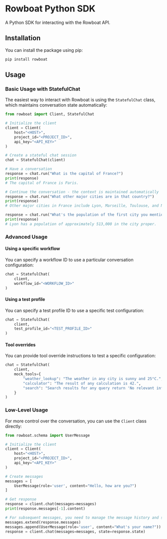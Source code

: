 # Rowboat Python SDK

A Python SDK for interacting with the Rowboat API.

## Installation

You can install the package using pip:

```bash
pip install rowboat
```

## Usage

### Basic Usage with StatefulChat

The easiest way to interact with Rowboat is using the `StatefulChat` class, which maintains conversation state automatically:

```python
from rowboat import Client, StatefulChat

# Initialize the client
client = Client(
    host="<HOST>",
    project_id="<PROJECT_ID>",
    api_key="<API_KEY>"
)

# Create a stateful chat session
chat = StatefulChat(client)

# Have a conversation
response = chat.run("What is the capital of France?")
print(response)
# The capital of France is Paris.

# Continue the conversation - the context is maintained automatically
response = chat.run("What other major cities are in that country?")
print(response)
# Other major cities in France include Lyon, Marseille, Toulouse, and Nice.

response = chat.run("What's the population of the first city you mentioned?")
print(response)
# Lyon has a population of approximately 513,000 in the city proper.
```

### Advanced Usage

#### Using a specific workflow

You can specify a workflow ID to use a particular conversation configuration:

```python
chat = StatefulChat(
    client,
    workflow_id="<WORKFLOW_ID>"
)
```

#### Using a test profile

You can specify a test profile ID to use a specific test configuration:

```python
chat = StatefulChat(
    client,
    test_profile_id="<TEST_PROFILE_ID>"
)
```

#### Tool overrides

You can provide tool override instructions to test a specific configuration:

```python
chat = StatefulChat(
    client,
    mock_tools={
        "weather_lookup": "The weather in any city is sunny and 25°C.",
        "calculator": "The result of any calculation is 42.",
        "search": "Search results for any query return 'No relevant information found.'"
    }
)
```

### Low-Level Usage

For more control over the conversation, you can use the `Client` class directly:

```python
from rowboat.schema import UserMessage

# Initialize the client
client = Client(
    host="<HOST>",
    project_id="<PROJECT_ID>",
    api_key="<API_KEY>"
)

# Create messages
messages = [
    UserMessage(role='user', content="Hello, how are you?")
]

# Get response
response = client.chat(messages=messages)
print(response.messages[-1].content)

# For subsequent messages, you need to manage the message history and state manually
messages.extend(response.messages)
messages.append(UserMessage(role='user', content="What's your name?"))
response = client.chat(messages=messages, state=response.state)
```
